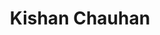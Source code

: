 ---
title: Kishan Chauhan
bio: |
  Sociopolitical analyst, columnist, freelance writer for B2B SaaS domain and multiple sites, entrepreneurial stint at QUOLUMN.
avatar: /images/me.jpeg
featured: true
social:
  - title: twitter
    url: https://twitter.com/kishthetic
  - title: instagram
    url: https://instagram.com/kishthetic
  - title: medium
    url: https://medium.com/@kishn
  - title: linkedin
    url: https://linkedin.com/in/kishnn
  - title: github
    url: https://github.com/k15han
---